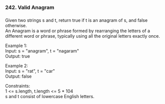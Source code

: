 <h3>242. Valid Anagram<h3></h3>

Given two strings s and t, return true if t is an anagram of s, and false otherwise.  
An Anagram is a word or phrase formed by rearranging the letters of a different word or phrase, typically using all the original letters exactly once.  

Example 1:  
Input: s = "anagram", t = "nagaram"  
Output: true  

Example 2:  
Input: s = "rat", t = "car"  
Output: false  

Constraints:  
1 <= s.length, t.length <= 5 * 104  
s and t consist of lowercase English letters.
